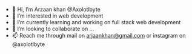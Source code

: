 - 👋 Hi, I’m Arzaan khan @Axolotlbyte
- 👀 I’m interested in web development
- 🌱 I’m currently learning and working on full stack web development
- 💞️ I’m looking to collaborate on ...
- 📫 Reach me through mail on arjaankhan@gmail.com or instagram on @axolotlbyte

<!---
Axolotlbyte/Axolotlbyte is a ✨ special ✨ repository because its `README.md` (this file) appears on your GitHub profile.
You can click the Preview link to take a look at your changes.
--->
